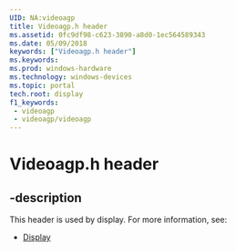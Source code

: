 ```yaml
---
UID: NA:videoagp
title: Videoagp.h header
ms.assetid: 0fc9df98-c623-3890-a8d0-1ec564589343
ms.date: 05/09/2018
keywords: ["Videoagp.h header"]
ms.keywords: 
ms.prod: windows-hardware
ms.technology: windows-devices
ms.topic: portal
tech.root: display
f1_keywords:
 - videoagp
 - videoagp/videoagp
---
```


# Videoagp.h header


## -description

This header is used by display. For more information, see:

- [Display](../_display/index.md)

